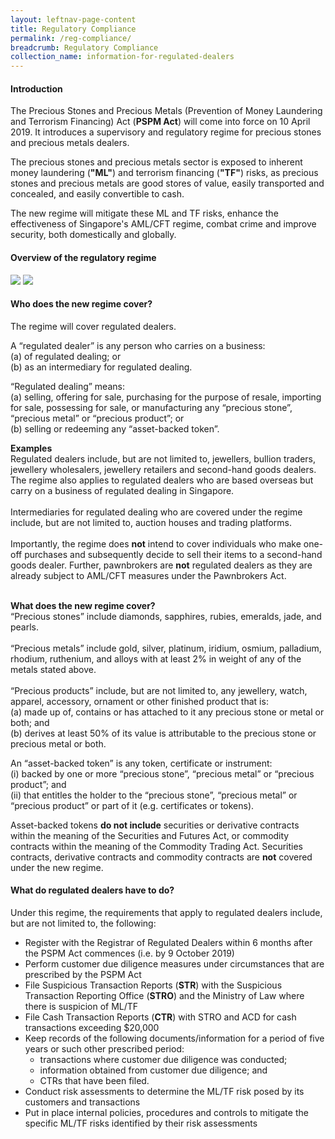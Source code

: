 ```yaml
---
layout: leftnav-page-content
title: Regulatory Compliance
permalink: /reg-compliance/
breadcrumb: Regulatory Compliance
collection_name: information-for-regulated-dealers
---
```

#### Introduction
The Precious Stones and Precious Metals (Prevention of Money Laundering and Terrorism Financing) Act (**PSPM Act**) will come into force on 10 April 2019. It introduces a supervisory and regulatory regime for precious stones and precious metals dealers. <br>

The precious stones and precious metals sector is exposed to inherent money laundering (**"ML"**) and terrorism financing (**"TF"**) risks, as precious stones and precious metals are good stores of value, easily transported and concealed, and easily convertible to cash.<br>

The new regime will mitigate these ML and TF risks, enhance the effectiveness of Singapore's AML/CFT regime, combat crime and improve security, both domestically and globally.
<br>
#### Overview of the regulatory regime
<a href="https://github.com/isomerpages/mlaw-acd/raw/staging/images/Money%20Laundering%20%26%20Terrorism%20Financing%20Risks%20in%20the%20Precious%20Stones%20and%20Precious%20Metals%20Dealers%20Sector.pdf"><img src="https://github.com/isomerpages/mlaw-acd/raw/staging/images/Money%20Laundering%20%26%20Terrorism%20Financing%20Risks%20in%20the%20Precious%20Stones%20and%20Precious%20Metals%20Dealers%20Sector.png"></a>
<a href="https://github.com/isomerpages/mlaw-acd/raw/staging/images/Safeguarding%20the%20Precious%20Stones%20and%20Precious%20Metals%20Dealers%20Sector.pdf"><img src="https://raw.githubusercontent.com/isomerpages/mlaw-acd/staging/images/Safeguarding%20the%20Precious%20Stones%20and%20Precious%20Metals%20Dealers%20Sector.png"></a><br>

#### Who does the new regime cover?
The regime will cover regulated dealers.

A “regulated dealer” is any person who carries on a business:<br>
(a)	of regulated dealing; or <br>
(b)	as an intermediary for regulated dealing.

“Regulated dealing” means: <br>
(a)	selling, offering for sale, purchasing for the purpose of resale, importing for sale, possessing for sale, or manufacturing any “precious stone”, “precious metal” or “precious product”; or <br>
(b)	selling or redeeming any “asset-backed token”. 

**Examples**
<br> Regulated dealers include, but are not limited to, jewellers, bullion traders, jewellery wholesalers, jewellery retailers and second-hand goods dealers. The regime also applies to regulated dealers who are based overseas but carry on a business of regulated dealing in Singapore.<br><br>
Intermediaries for regulated dealing who are covered under the regime include, but are not limited to, auction houses and trading platforms.<br><br>
Importantly, the regime does **not** intend to cover individuals who make one-off purchases and subsequently decide to sell their items to a second-hand goods dealer. Further, pawnbrokers are **not** regulated dealers as they are already subject to AML/CFT measures under the Pawnbrokers Act.<br>
<br>

**What does the new regime cover?** 
<br>
“Precious stones” include diamonds, sapphires, rubies, emeralds, jade, and pearls.<br><br>
“Precious metals” include gold, silver, platinum, iridium, osmium, palladium, rhodium, ruthenium, and alloys with at least 2% in weight of any of the metals stated above.<br><br>
“Precious products” include, but are not limited to, any jewellery, watch, apparel, accessory, ornament or other finished product that is: <br>
(a) made up of, contains or has attached to it any precious stone or metal or both; and<br>
(b) derives at least 50% of its value is attributable to the precious stone or precious metal or both.

An “asset-backed token” is any token, certificate or instrument: <br>
(i) backed by one or more “precious stone”, “precious metal” or “precious product”; and <br>
(ii) that entitles the holder to the “precious stone”, “precious metal” or “precious product” or part of it (e.g. certificates or tokens).

Asset-backed tokens **do not include** securities or derivative contracts within the meaning of the Securities and Futures Act, or commodity contracts within the meaning of the Commodity Trading Act. Securities contracts, derivative contracts and commodity contracts are **not** covered under the new regime.
<br>

#### What do regulated dealers have to do?
Under this regime, the requirements that apply to regulated dealers include, but are not limited to, the following:
 * Register with the Registrar of Regulated Dealers within 6 months after the PSPM Act commences (i.e. by 9 October 2019)
 * Perform customer due diligence measures under circumstances that are prescribed by the PSPM Act
 * File Suspicious Transaction Reports (**STR**) with the Suspicious Transaction Reporting Office (**STRO**) and the Ministry of Law where there is suspicion of ML/TF 
 * File Cash Transaction Reports (**CTR**) with STRO and ACD for cash transactions exceeding $20,000
 * Keep records of the following documents/information for a period of five years or such other prescribed period:
   * transactions where customer due diligence was conducted;
   * information obtained from customer due diligence; and
   * CTRs that have been filed. 
 * Conduct risk assessments to determine the ML/TF risk posed by its customers and transactions
 * Put in place internal policies, procedures and controls to mitigate the specific ML/TF risks identified by their risk assessments
